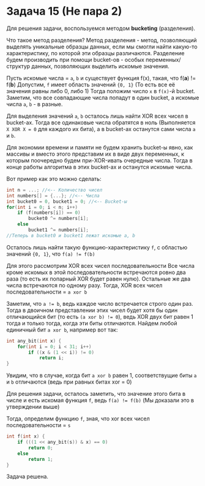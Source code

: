 
# Задача 15 (Не пара 2)
Для решения задачи, воспользуемся методом **bucketing** (разделения).

Что такое метод разделения?
Метод разделения - метод, позволяющий выделять уникальные образцы данных, если мы смогли найти какую-то характеристику, по которой эти образцы различаются. Разделение будем производить при помощи bucket-ов - особых переменных/структур данных, позволяющих выделить искомые значения.

Пусть искомые числа = `a`, `b` и существует функция f(x), такая, что f(**a**) != f(**b**)
Допустим, `f` имеет область значений `{0, 1}` (То есть все её значения равны либо 0, либо 1)
Тогда положим число `x` в `f(x)`-й bucket.
Заметим, что все совпадающие числа попадут в один bucket, а искомые числа `a`, `b` - в разные.

Для выделения значений `a`, `b` осталось лишь найти XOR всех чисел в bucket-ах. Тогда все одинаковые числа обратятся в ноль (Выполняется `X XOR X = 0` для каждого их бита), а в bucket-ах останутся сами числа `a` и `b`.

Для экономии времени и памяти не будем хранить bucket-ы явно, как массивы и вместо этого представим их в виде двух переменных, к которым поочередно будем при-XOR-ивать очередные числа. Тогда в конце работы алгоритма в этих bucket-ах и останутся искомые числа.

Вот пример как это можно сделать:

```c
int n = ...; //<-- Количество чисел
int numbers[] = {...}; //<-- Числа
int bucket0 = 0, bucket1 = 0; //<-- Bucket-ы
for(int i = 0; i < n; i++)
    if (f(numbers[i]) == 0)
        bucket0 ^= numbers[i];
    else
        bucket1 ^= numbers[i];
//Теперь в bucket0 и bucket1 лежат искомые a, b
```

Осталось лишь найти такую функцию-характеристику `f`, с областью значений `{0, 1}`, что `f(a) != f(b)`

Для этого рассмотрим XOR всех чисел последовательности
Все числа кроме искомых в этой последовательности встречаются ровно два раза (то есть их попарный XOR будет равен нулю).
Остальные же два числа встречаются по одному разу.
Тогда, XOR всех чисел последовательности = `a xor b`

Заметим, что `a != b`, ведь каждое число встречается строго один раз. Тогда в двоичном представлении этих чисел будет хотя бы один отличающийся бит (то есть `(a xor b) != 0`), ведь XOR двух бит равен 1 тогда и только тогда, когда эти биты отличаются.
Найдем любой единичный бит `a xor b`, например вот так:
```c
int any_bit(int x) {
    for(int i = 0; i < 31; i++)
        if ((x & (1 << i)) != 0)
            return i;
}
```

Увидим, что в случае, когда бит `a xor b` равен 1, соответствущие биты `a` и `b` отличаются (ведь при равных битах xor = 0)

Для решения задачи, осталось заметить, что значение этого бита в числе и есть искомая функция `f`, ведь `f(a) != f(b)` (Мы доказали это в утверждении выше)

Тогда, определим функцию `f`, зная, что xor всех чисел последовательности = `s`

```c
int f(int x) {
    if (((1 << any_bit(s)) & x) == 0)
        return 0;
    else
        return 1;
}
```

Задача решена.